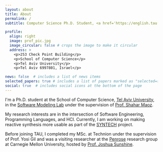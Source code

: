 ```yaml
---
layout: about
title: About
permalink: /
subtitle: Computer Science Ph.D. Student, <a href='https://english.tau.ac.il/'>Tel Aviv University</a>.

profile:
  align: right
  image: prof_pic.jpg
  image_circular: false # crops the image to make it circular
  address: >
    <p>253 Check Point Building</p>
    <p>School of Computer Science</p>
    <p>Tel Aviv University</p>
    <p>Tel Aviv 6997801, Israel</p>

news: false  # includes a list of news items
selected_papers: true # includes a list of papers marked as "selected={true}"
social: true  # includes social icons at the bottom of the page
---
```


I'm a Ph.D. student at the School of Computer Science, <a href='https://english.tau.ac.il/'>Tel Aviv University</a>, in the <a href='https://www.cs.tau.ac.il/~maozs/group.htmlc'>Software Modeling Lab</a> under the supervision of <a href='https://www.cs.tau.ac.il/~maozs/index.html'>Prof. Shahar Maoz</a>. 

My research interests are in the intersection of Software Engineering, Programming Languages, and HCI. Currently, I am working on making reactive synthesis more usable as part of the <a href='https://smlab.cs.tau.ac.il/syntech/'>SYNTECH</a> project.

Before joining TAU, I completed my MSc. at Technion under the supervision of Prof. Yosi Gil and was a visiting researcher at the <a href='https://penrose.cs.cmu.edu/'>Penrose</a> research group at Carnegie Mellon University, hosted by <a href='https://www.cs.cmu.edu/~jssunshi/'>Prof. Joshua Sunshine</a>.

<!-- Write your biography here. Tell the world about yourself. Link to your favorite [subreddit](http://reddit.com). You can put a picture in, too. The code is already in, just name your picture `prof_pic.jpg` and put it in the `img/` folder.

Put your address / P.O. box / other info right below your picture. You can also disable any these elements by editing `profile` property of the YAML header of your `_pages/about.md`. Edit `_bibliography/papers.bib` and Jekyll will render your [publications page](/al-folio/publications/) automatically.

Link to your social media connections, too. This theme is set up to use [Font Awesome icons](http://fortawesome.github.io/Font-Awesome/) and [Academicons](https://jpswalsh.github.io/academicons/), like the ones below. Add your Facebook, Twitter, LinkedIn, Google Scholar, or just disable all of them. -->
